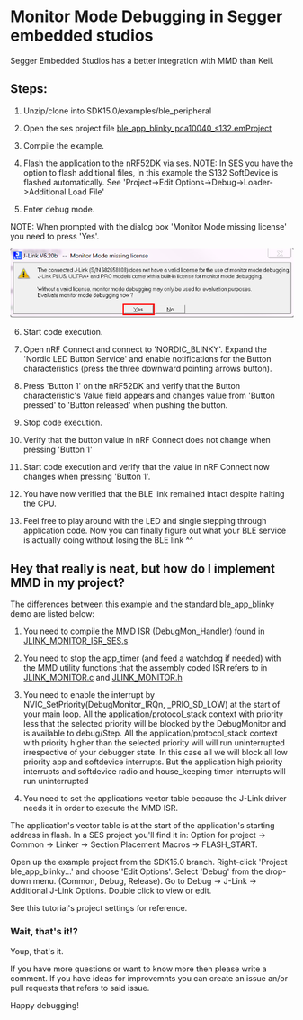 # Monitor Mode Debugging in Segger embedded studios

Segger Embedded Studios has a better integration with MMD than Keil. 

## Steps:

1. Unzip/clone into SDK15.0/examples/ble_peripheral

2. Open the ses project file [ble_app_blinky_pca10040_s132.emProject](ble_app_blinky_pca10040_s132.emProject)

3. Compile the example.

4. Flash the application to the nRF52DK via ses.
NOTE: In SES you have the option to flash additional files, in this example the S132 SoftDevice is flashed automatically. See 'Project->Edit Options->Debug->Loader->Additional Load File'

5. Enter debug mode.

NOTE: When prompted with the dialog box 'Monitor Mode missing license' you need to press 'Yes'.

![JlinkPromptYes](../../../Documentation/Images/JLinkPromptYes.png " ")

6. Start code execution.

7. Open nRF Connect and connect to 'NORDIC_BLINKY'. Expand the 'Nordic LED Button Service' and enable notifications for the Button characteristics (press the three downward pointing arrows button).

8. Press 'Button 1' on the nRF52DK and verify that the Button characteristic's Value field appears and changes value from 'Button pressed' to 'Button released' when pushing the button.

9. Stop code execution.

10. Verify that the button value in nRF Connect does not change when pressing 'Button 1'

11. Start code execution and verify that the value in nRF Connect now changes when pressing 'Button 1'.

12. You have now verified that the BLE link remained intact despite halting the CPU.

13. Feel free to play around with the LED and single stepping through application code. Now you can finally figure out what your BLE service is actually doing without losing the BLE link ^^

## Hey that really is neat, but how do I implement MMD in my project?

The differences between this example and the standard ble_app_blinky demo are listed below:

1. You need to compile the MMD ISR (DebugMon_Handler) found in [JLINK_MONITOR_ISR_SES.s](../../../JLINK_MONITOR_ISR_SES.s)

2. You need to stop the app_timer (and feed a watchdog if needed) with the MMD utility functions that the assembly coded ISR refers to in [JLINK_MONITOR.c](../../../JLINK_MONITOR.c) and [JLINK_MONITOR.h](../../../JLINK_MONITOR.h)

3. You need to enable the interrupt by NVIC_SetPriority(DebugMonitor_IRQn, _PRIO_SD_LOW) at the start of your main loop. All the application/protocol_stack context with priority less that the selected priority will be blocked by the DebugMonitor and is available to debug/Step. All the application/protocol_stack context with priority higher than the selected priority will will run uninterrupted irrespective of your debugger state. In this case all we will block all low priority app and softdevice interrupts. But the application high priority interrupts and softdevice radio and house_keeping timer interrupts will run uninterrupted

4. You need to set the applications vector table because the J-Link driver needs it in order to execute the MMD ISR.

The application's vector table is at the start of the application's starting address in flash. In a SES project you'll find it in:
Option for project -> Common -> Linker -> Section Placement Macros -> FLASH_START.

Open up the example project from the SDK15.0 branch.
Right-click 'Project ble_app_blinky...' and choose 'Edit Options'.
Select 'Debug' from the drop-down menu. (Common, Debug, Release).
Go to Debug -> J-Link -> Additional J-Link Options. Double click to view or edit.

See this tutorial's project settings for reference.

### Wait, that's it!?

Youp, that's it.

If you have more questions or want to know more then please write a comment.
If you have ideas for improvemnts you can create an issue an/or pull requests that refers to said issue.

Happy debugging!
